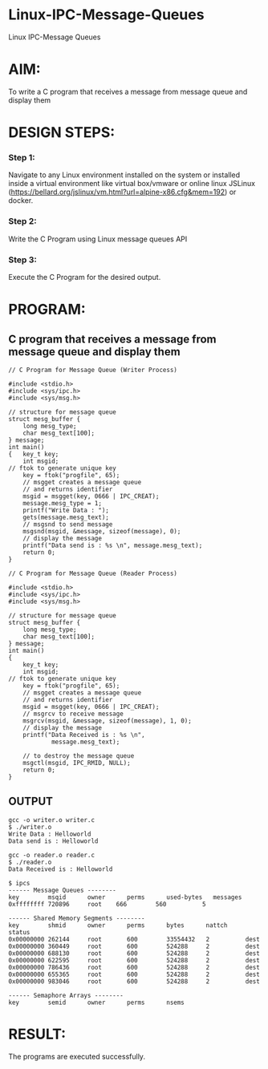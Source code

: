 # Linux-IPC-Message-Queues
Linux IPC-Message Queues

# AIM:
To write a C program that receives a message from message queue and display them

# DESIGN STEPS:

### Step 1:

Navigate to any Linux environment installed on the system or installed inside a virtual environment like virtual box/vmware or online linux JSLinux (https://bellard.org/jslinux/vm.html?url=alpine-x86.cfg&mem=192) or docker.

### Step 2:

Write the C Program using Linux message queues API 

### Step 3:

Execute the C Program for the desired output. 

# PROGRAM:

## C program that receives a message from message queue and display them
```
// C Program for Message Queue (Writer Process)
```
```
#include <stdio.h> 
#include <sys/ipc.h> 
#include <sys/msg.h> 

// structure for message queue 
struct mesg_buffer { 
	long mesg_type; 
	char mesg_text[100]; 
} message; 
int main() 
{ 	key_t key; 
	int msgid; 
// ftok to generate unique key 
	key = ftok("progfile", 65); 
	// msgget creates a message queue 
	// and returns identifier 
	msgid = msgget(key, 0666 | IPC_CREAT); 
	message.mesg_type = 1; 
	printf("Write Data : "); 
	gets(message.mesg_text); 
	// msgsnd to send message 
	msgsnd(msgid, &message, sizeof(message), 0); 
	// display the message 
	printf("Data send is : %s \n", message.mesg_text); 
	return 0; 
}
```
```
// C Program for Message Queue (Reader Process)
```
```
#include <stdio.h>
#include <sys/ipc.h>
#include <sys/msg.h>

// structure for message queue
struct mesg_buffer {
	long mesg_type;
	char mesg_text[100];
} message;
int main()
{
	key_t key;
	int msgid;
// ftok to generate unique key
	key = ftok("progfile", 65);
	// msgget creates a message queue
	// and returns identifier
	msgid = msgget(key, 0666 | IPC_CREAT);
	// msgrcv to receive message
	msgrcv(msgid, &message, sizeof(message), 1, 0);
	// display the message
	printf("Data Received is : %s \n",
			message.mesg_text);

	// to destroy the message queue
	msgctl(msgid, IPC_RMID, NULL);
	return 0;
}
```




## OUTPUT
```
gcc -o writer.o writer.c
$ ./writer.o 
Write Data : Helloworld
Data send is : Helloworld 
```
```
gcc -o reader.o reader.c
$ ./reader.o 
Data Received is : Helloworld 
```
```
$ ipcs
------ Message Queues --------
key        msqid      owner      perms      used-bytes   messages    
0xffffffff 720896     root    666        560          5           

------ Shared Memory Segments --------
key        shmid      owner      perms      bytes      nattch     status      
0x00000000 262144     root       600        33554432   2          dest         
0x00000000 360449     root       600        524288     2          dest         
0x00000000 688130     root       600        524288     2          dest         
0x00000000 622595     root       600        524288     2          dest         
0x00000000 786436     root       600        524288     2          dest         
0x00000000 655365     root       600        524288     2          dest         
0x00000000 983046     root       600        524288     2          dest         

------ Semaphore Arrays --------
key        semid      owner      perms      nsems    
```




# RESULT:
The programs are executed successfully.

